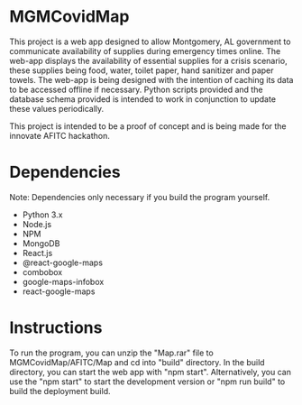# MGMCovidMap
This project is a web app designed to allow Montgomery, AL government to communicate availability of supplies during emergency times online. The web-app displays the availability of essential supplies for a crisis scenario, these supplies being food, water, toilet paper, hand sanitizer and paper towels. The web-app is being designed with the intention of caching its data to be accessed offline if necessary. Python scripts provided and the database schema provided is intended to work in conjunction to update these values periodically.

This project is intended to be a proof of concept and is being made for the innovate AFITC hackathon. 

# Dependencies

Note: Dependencies only necessary if you build the program yourself.

* Python 3.x
* Node.js
* NPM
* MongoDB
* React.js
* @react-google-maps
* combobox
* google-maps-infobox
* react-google-maps

# Instructions

To run the program, you can unzip the "Map.rar" file to MGMCovidMap/AFITC/Map and cd into "build" directory. In the build directory, you can start the web app with "npm start".
Alternatively, you can use the "npm start" to start the development version or "npm run build" to build the deployment build. 
